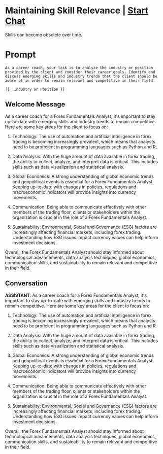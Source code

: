 

# Maintaining Skill Relevance | [Start Chat](https://gptcall.net/chat.html?data=%7B%22contact%22%3A%7B%22id%22%3A%224fLrF0eDR0nvb3kVp8lUL%22%2C%22flow%22%3Atrue%7D%7D)
Skills can become obsolete over time. 

# Prompt

```
As a career coach, your task is to analyze the industry or position provided by the client and consider their career goals. Identify and discuss emerging skills and industry trends that the client should be aware of in order to remain relevant and competitive in their field.

{{  Industry or Position }}
```

## Welcome Message
As a career coach for a Forex Fundamentals Analyst, it's important to stay up-to-date with emerging skills and industry trends to remain competitive. Here are some key areas for the client to focus on:



1. Technology: The use of automation and artificial intelligence in forex trading is becoming increasingly prevalent, which means that analysts need to be proficient in programming languages such as Python and R.



2. Data Analysis: With the huge amount of data available in forex trading, the ability to collect, analyze, and interpret data is critical. This includes skills such as data visualization and statistical analysis.



3. Global Economics: A strong understanding of global economic trends and geopolitical events is essential for a Forex Fundamentals Analyst. Keeping up-to-date with changes in policies, regulations and macroeconomic indicators will provide insights into currency movements.



4. Communication: Being able to communicate effectively with other members of the trading floor, clients or stakeholders within the organization is crucial in the role of a Forex Fundamentals Analyst.



5. Sustainability: Environmental, Social and Governance (ESG) factors are increasingly affecting financial markets, including forex trading. Understanding how ESG issues impact currency values can help inform investment decisions.



Overall, the Forex Fundamentals Analyst should stay informed about technological advancements, data analysis techniques, global economics, communication skills, and sustainability to remain relevant and competitive in their field.

## Conversation

**ASSISTANT**: As a career coach for a Forex Fundamentals Analyst, it's important to stay up-to-date with emerging skills and industry trends to remain competitive. Here are some key areas for the client to focus on:



1. Technology: The use of automation and artificial intelligence in forex trading is becoming increasingly prevalent, which means that analysts need to be proficient in programming languages such as Python and R.



2. Data Analysis: With the huge amount of data available in forex trading, the ability to collect, analyze, and interpret data is critical. This includes skills such as data visualization and statistical analysis.



3. Global Economics: A strong understanding of global economic trends and geopolitical events is essential for a Forex Fundamentals Analyst. Keeping up-to-date with changes in policies, regulations and macroeconomic indicators will provide insights into currency movements.



4. Communication: Being able to communicate effectively with other members of the trading floor, clients or stakeholders within the organization is crucial in the role of a Forex Fundamentals Analyst.



5. Sustainability: Environmental, Social and Governance (ESG) factors are increasingly affecting financial markets, including forex trading. Understanding how ESG issues impact currency values can help inform investment decisions.



Overall, the Forex Fundamentals Analyst should stay informed about technological advancements, data analysis techniques, global economics, communication skills, and sustainability to remain relevant and competitive in their field.

